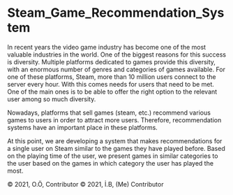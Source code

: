 # Steam_Game_Recommendation_System

In recent years the video game industry has become one of the most valuable industries in the world. One of the biggest reasons for this success is diversity. Multiple platforms dedicated to games provide this diversity, with an enormous number of genres and categories of games available. For one of these platforms, Steam, more than 10 million users connect to the server every hour. With this comes needs for users that need to be met. One of the main ones is to be able to offer the right option to the relevant user among so much diversity.	

Nowadays, platforms that sell games (steam, etc.) recommend various games to users in order to attract more users. Therefore, recommendation systems have an important place in these platforms.

At this point, we are developing a system that makes recommendations for a single user on Steam similar to the games they have played before. Based on the playing time of the user, we present games in similar categories to the user based on the games in which category the user has played the most.

© 2021, O.Ö, Contributor
© 2021, İ.B, (Me) Contributor

